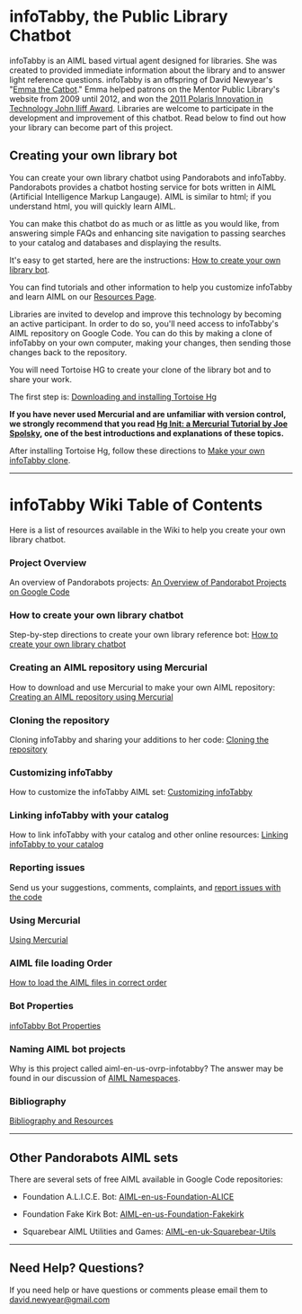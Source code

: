 # infoTabby, the Public Library Chatbot #

infoTabby is an AIML based virtual agent designed for libraries. She was created to provided immediate information about the library and to answer light reference questions. infoTabby is an offspring of David Newyear's "[Emma the Catbot](http://emmathemplcatbot.blogspot.com/)." Emma helped patrons on the Mentor Public Library's website from 2009 until 2012, and won the [2011 Polaris Innovation in Technology John Iliff Award](http://www.ala.org/ala/mgrps/divs/pla/awards/polaris/index.cfm). Libraries are welcome to participate in the development and improvement of this chatbot. Read below to find out how your library can become part of this project.


## Creating your own library bot ##

You can create your own library chatbot using Pandorabots and infoTabby. Pandorabots provides a chatbot hosting service for bots written in AIML (Artificial Intelligence Markup Langauge). AIML is similar to html; if you understand html, you will quickly learn AIML.

You can make this chatbot do as much or as little as you would like, from answering simple FAQs and enhancing site navigation to passing searches to your catalog and databases and displaying the results.


It's easy to get started, here are the instructions: [How to create your own library bot](CreatingYourLibraryBot.md).

You can find tutorials and other information to help you customize infoTabby and learn AIML on our [Resources Page](Resources.md).




Libraries are invited to develop and improve this technology by becoming an active participant. In order to do so, you'll need access to infoTabby's AIML repository on Google Code. You can do this by making a clone of infoTabby on your own computer, making your changes, then sending those changes back to the repository.

You will need Tortoise HG to create your clone of the library bot and to share your work.

The first step is: [Downloading and installing Tortoise Hg](MercurialRepository.md)

**If you have never used Mercurial and are unfamiliar with version control, we strongly recommend that you read [Hg Init: a Mercurial Tutorial by Joe Spolsky](http://hginit.com/), one of the best introductions and explanations of these topics.**

After installing Tortoise Hg, follow these directions to [Make your own infoTabby clone](Cloning.md).


---



# infoTabby Wiki Table of Contents #

Here is a list of resources available in the Wiki to help you create
your own library chatbot.

### Project Overview ###

An overview of Pandorabots projects:
[An Overview of Pandorabot Projects on Google Code](ProjectOverview.md)


### How to create your own library chatbot ###

Step-by-step directions to create your own library reference bot:
[How to create your own library chatbot](CreatingYourLibraryBot.md)

### Creating an AIML repository using Mercurial ###

How to download and use Mercurial to make your own AIML repository:
[Creating an AIML repository using Mercurial](MercurialRepository.md)

### Cloning the repository ###

Cloning infoTabby and sharing your additions to her code:
[Cloning the repository](Cloning.md)


### Customizing infoTabby ###

How to customize the infoTabby AIML set:
[Customizing infoTabby](Customizing.md)


### Linking infoTabby with your catalog ###

How to link infoTabby with your catalog and other online resources:
[Linking infoTabby to your catalog](PassingSearches.md)

### Reporting issues ###

Send us your suggestions, comments, complaints, and
[report issues with the code](ReportingIssues.md)


### Using Mercurial ###

[Using Mercurial](UsingMercurial.md)

### AIML file loading Order ###

[How to load the AIML files in correct order](FileLoadingOrder.md)

### Bot Properties ###

[infoTabby Bot Properties](BotProperties.md)

### Naming AIML bot projects ###

Why is this project called aiml-en-us-ovrp-infotabby? The answer may be found in our discussion of [AIML Namespaces](AIMLNameSpaces.md).


### Bibliography ###

[Bibliography and Resources](Resources.md)


---


## Other Pandorabots AIML sets ##

There are several sets of free AIML available in Google Code repositories:


  * Foundation A.L.I.C.E. Bot: <a href='http://aiml-en-us-foundation-alice.googlecode.com'>AIML-en-us-Foundation-ALICE</a>


  * Foundation Fake Kirk Bot: <a href='http://aiml-en-us-foundation-fakekirk.googlecode.com'>AIML-en-us-Foundation-Fakekirk</a>


  * Squarebear AIML Utilities and Games: <a href='http://aiml-en-uk-squarebear-utils.googlecode.com'>AIML-en-uk-Squarebear-Utils</a>

---


## Need Help? Questions? ##

If you need help or have questions or comments please email them to [david.newyear@gmail.com](mailto:david.newyear@gmail.com)